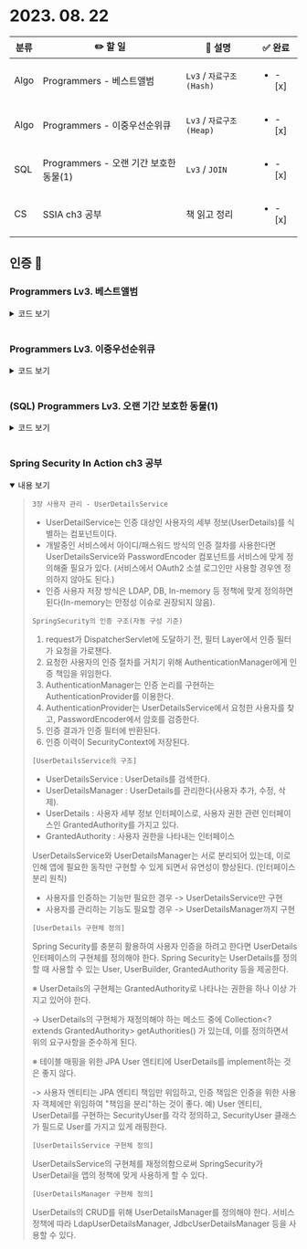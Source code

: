 # 2023. 08. 22 

|분류|✏️ 할 일|💭 설명|✅ 완료 |
|-|-|-|-|
| Algo | Programmers - 베스트앨범 | `Lv3` / `자료구조(Hash)` |<ul><li>- [x] </li></ul>|
| Algo | Programmers - 이중우선순위큐 | `Lv3` / `자료구조(Heap)` |<ul><li>- [x] </li></ul>|
| SQL | Programmers - 오랜 기간 보호한 동물(1) | `Lv3` / `JOIN` |<ul><li>- [x] </li></ul>|
| CS | SSIA ch3 공부 | 책 읽고 정리 |<ul><li>- [x] </li></ul>|

## 인증 📸

### Programmers Lv3. 베스트앨범
<details close>
  <summary> 코드 보기 </summary>
  <img src="https://i.imgur.com/jHzezPP.png">
  <p>
    HashMap과 PQ를 사용하여 구현
  </p>
</details>
<br/>

### Programmers Lv3. 이중우선순위큐
<details close>
  <summary> 코드 보기 </summary>
  <img src="https://i.imgur.com/UfQ62ll.png">
  <p>
    TreeMap을 사용해 구현
  </p>
</details>
<br/>

### (SQL) Programmers Lv3. 오랜 기간 보호한 동물(1)
<details close>
  <summary> 코드 보기 </summary>
  <img src="https://i.imgur.com/VpvXrqK.png">
  <p>
    HashMap과 PQ를 사용하여 구현
  </p>
</details>
<br/>

### Spring Security In Action ch3 공부
<details open>
  <summary> 내용 보기 </summary>
  <blockquote>
  <p>

`3장 사용자 관리 - UserDetailsService`

- UserDetailService는 인증 대상인 사용자의 세부 정보(UserDetails)를 식별하는 컴포넌트이다.
- 개발중인 서비스에서 아이디/패스워드 방식의 인증 절차를 사용한다면 UserDetailsService와 PasswordEncoder 컴포넌트를 서비스에 맞게 정의해줄 필요가 있다. (서비스에서 OAuth2 소셜 로그인만 사용할 경우엔 정의하지 않아도 된다.)
- 인증 사용자 저장 방식은 LDAP, DB, In-memory 등 정책에 맞게 정의하면 된다(In-memory는 안정성 이슈로 권장되지 않음).

`SpringSecurity의 인증 구조(자동 구성 기준)`
1. request가 DispatcherServlet에 도달하기 전, 필터 Layer에서 인증 필터가 요청을 가로챈다.
2. 요청한 사용자의 인증 절차를 거치기 위해 AuthenticationManager에게 인증 책임을 위임한다.
3. AuthenticationManager는 인증 논리를 구현하는 AuthenticationProvider를 이용한다.
4. AuthenticationProvider는 UserDetailsService에서 요청한 사용자를 찾고, PasswordEncoder에서 암호를 검증한다.
5. 인증 결과가 인증 필터에 반환된다.
6. 인증 이력이 SecurityContext에 저장된다.

`[UserDetailsService의 구조]`
- UserDetailsService : UserDetails를 검색한다.
- UserDetailsManager : UserDetails를 관리한다(사용자 추가, 수정, 삭제).
- UserDetails : 사용자 세부 정보 인터페이스로, 사용자 권한 관련 인터페이스인 GrantedAuthority를 가지고 있다.
- GrantedAuthority : 사용자 권한을 나타내는 인터페이스

UserDetailsService와 UserDetailsManager는 서로 분리되어 있는데, 이로 인해 앱에 필요한 동작만 구현할 수 있게 되면서 유연성이 향상된다. (인터페이스 분리 원칙)
- 사용자를 인증하는 기능만 필요한 경우 -> UserDetailsService만 구현
- 사용자를 관리하는 기능도 필요할 경우 -> UserDetailsManager까지 구현

`[UserDetails 구현체 정의]`

Spring Security를 충분히 활용하여 사용자 인증을 하려고 한다면 UserDetails 인터페이스의 구현체를 정의해야 한다.
Spring Security는 UserDetails를 정의할 때 사용할 수 있는 User, UserBuilder, GrantedAuthority 등을 제공한다.

※ UserDetails의 구현체는 GrantedAuthority로 나타나는 권한을 하나 이상 가지고 있어야 한다.

 -> UserDetails의 구현체가 재정의해야 하는 메소드 중에 Collection<? extends GrantedAuthority> getAuthorities() 가 있는데, 이를 정의하면서 위의 요구사항을 준수하게 된다.

※ 테이블 매핑을 위한 JPA User 엔티티에 UserDetails를 implement하는 것은 좋지 않다.

-> 사용자 엔티티는 JPA 엔티티 책임만 위임하고, 인증 책임은 인증을 위한 사용자 객체에만 위임하여 "책임을 분리"하는 것이 좋다. 
예) User 엔티티, UserDetail를 구현하는 SecurityUser를 각각 정의하고, SecurityUser 클래스가 필드로 User를 가지고 있게 래핑한다.

`[UserDetailsService 구현체 정의]`

UserDetailsService의 구현체를 재정의함으로써 SpringSecurity가 UserDetail을 앱의 정책에 맞게 사용하게 할 수 있다.

`[UserDetailsManager 구현체 정의]`

UserDetails의 CRUD를 위해 UserDetailsManager를 정의해야 한다. 
서비스 정책에 따라 LdapUserDetailsManager, JdbcUserDetailsManager 등을 사용할 수 있다.
<br/>
</p>
  </blockquote>
</details>
